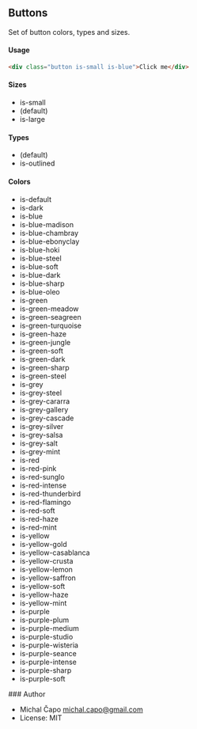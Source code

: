 ## Buttons
Set of button colors, types and sizes.

#### Usage

```html
<div class="button is-small is-blue">Click me</div>
```

#### Sizes
- is-small
- (default)
- is-large

#### Types
- (default)
- is-outlined

#### Colors 
- is-default
- is-dark
- is-blue
- is-blue-madison
- is-blue-chambray
- is-blue-ebonyclay
- is-blue-hoki
- is-blue-steel
- is-blue-soft
- is-blue-dark
- is-blue-sharp
- is-blue-oleo
- is-green
- is-green-meadow
- is-green-seagreen
- is-green-turquoise
- is-green-haze
- is-green-jungle
- is-green-soft
- is-green-dark
- is-green-sharp
- is-green-steel
- is-grey
- is-grey-steel
- is-grey-cararra
- is-grey-gallery
- is-grey-cascade
- is-grey-silver
- is-grey-salsa
- is-grey-salt
- is-grey-mint
- is-red
- is-red-pink
- is-red-sunglo
- is-red-intense
- is-red-thunderbird
- is-red-flamingo
- is-red-soft
- is-red-haze
- is-red-mint
- is-yellow
- is-yellow-gold
- is-yellow-casablanca
- is-yellow-crusta
- is-yellow-lemon
- is-yellow-saffron
- is-yellow-soft
- is-yellow-haze
- is-yellow-mint
- is-purple
- is-purple-plum
- is-purple-medium
- is-purple-studio
- is-purple-wisteria
- is-purple-seance
- is-purple-intense
- is-purple-sharp
- is-purple-soft

### Author

- Michal Čapo <michal.capo@gmail.com>
- License: MIT